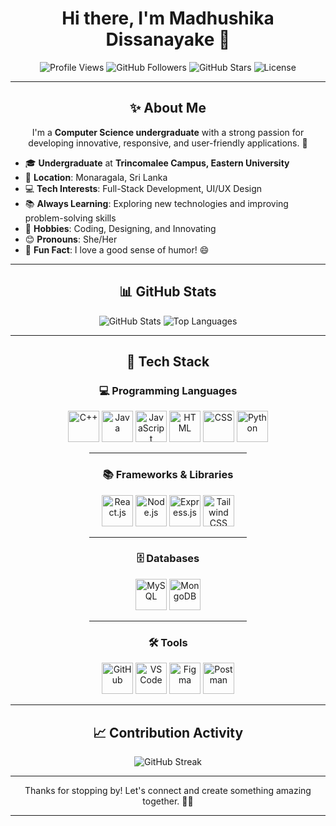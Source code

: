 <h1 align="center">Hi there, I'm Madhushika Dissanayake 👋</h1>

<p align="center">
  <img src="https://komarev.com/ghpvc/?username=madhushikadissanayake&color=brightgreen" alt="Profile Views" />
  <img src="https://img.shields.io/github/followers/madhushikadissanayake?label=Followers" alt="GitHub Followers" />
  <img src="https://img.shields.io/github/stars/madhushikadissanayake?label=Total%20Stars" alt="GitHub Stars" />
  <img src="https://img.shields.io/badge/License-MIT-brightgreen" alt="License" />
</p>

---

<h2 align="center">✨ About Me</h2>

<p align="center">
I'm a <b>Computer Science undergraduate</b> with a strong passion for developing innovative, responsive, and user-friendly applications. 🚀  
</p>

- 🎓 **Undergraduate** at **Trincomalee Campus, Eastern University**  
- 📍 **Location**: Monaragala, Sri Lanka  
- 💻 **Tech Interests**: Full-Stack Development, UI/UX Design 
- 📚 **Always Learning**: Exploring new technologies and improving problem-solving skills  
- 🎨 **Hobbies**: Coding, Designing, and Innovating  
- 😊 **Pronouns**: She/Her  
- 🎉 **Fun Fact**: I love a good sense of humor! 😄  

---

<h2 align="center">📊 GitHub Stats</h2>

<p align="center">
  <img src="https://github-readme-stats.vercel.app/api?username=madhushikadissanayake&show_icons=true&theme=dark" alt="GitHub Stats" />
  <img src="https://github-readme-stats.vercel.app/api/top-langs/?username=madhushikadissanayake&layout=compact&theme=dark" alt="Top Languages" />
</p>

---

<h2 align="center">🚀 Tech Stack</h2>

<div align="center">

  <!-- Programming Languages -->
  <div>
    <h3>💻 Programming Languages</h3>
    <p>
      <img src="https://cdn.jsdelivr.net/gh/devicons/devicon/icons/cplusplus/cplusplus-original.svg" title="C++" width="50" height="50"/>
      <img src="https://cdn.jsdelivr.net/gh/devicons/devicon/icons/java/java-original.svg" title="Java" width="50" height="50"/>
      <img src="https://cdn.jsdelivr.net/gh/devicons/devicon/icons/javascript/javascript-original.svg" title="JavaScript" width="50" height="50"/>
      <img src="https://cdn.jsdelivr.net/gh/devicons/devicon/icons/html5/html5-original.svg" title="HTML" width="50" height="50"/> 
      <img src="https://cdn.jsdelivr.net/gh/devicons/devicon/icons/css3/css3-original.svg" title="CSS" width="50" height="50"/>
      <img src="https://cdn.jsdelivr.net/gh/devicons/devicon/icons/python/python-original.svg" title="Python" width="50" height="50"/>
    </p>
  </div>

  <hr width="50%">

  <!-- Frameworks & Libraries -->
  <div>
    <h3>📚 Frameworks & Libraries</h3>
    <p>
      <img src="https://cdn.jsdelivr.net/gh/devicons/devicon/icons/react/react-original.svg" title="React.js" width="50" height="50"/>
      <img src="https://cdn.jsdelivr.net/gh/devicons/devicon/icons/nodejs/nodejs-original.svg" title="Node.js" width="50" height="50"/>
      <img src="https://cdn.jsdelivr.net/gh/devicons/devicon/icons/express/express-original.svg" title="Express.js" width="50" height="50"/>
      <img src="https://img.icons8.com/color/48/000000/tailwind_css.png" title="Tailwind CSS" width="50" height="50"/>
    </p>
  </div>

  <hr width="50%">

  <!-- Databases -->
  <div>
    <h3>🗄️ Databases</h3>
    <p>
      <img src="https://cdn.jsdelivr.net/gh/devicons/devicon/icons/mysql/mysql-original.svg" title="MySQL" width="50" height="50"/>
      <img src="https://cdn.jsdelivr.net/gh/devicons/devicon/icons/mongodb/mongodb-original.svg" title="MongoDB" width="50" height="50"/>
    </p>
  </div>

  <hr width="50%">

  <!-- Tools -->
  <div>
    <h3>🛠️ Tools</h3>
    <p>
      <img src="https://cdn.jsdelivr.net/gh/devicons/devicon/icons/github/github-original.svg" title="GitHub" width="50" height="50"/>
      <img src="https://cdn.jsdelivr.net/gh/devicons/devicon/icons/vscode/vscode-original.svg" title="VS Code" width="50" height="50"/>
      <img src="https://img.icons8.com/color/48/000000/figma.png" title="Figma" width="50" height="50"/>
      <img src="https://www.vectorlogo.zone/logos/getpostman/getpostman-icon.svg" title="Postman" width="50" height="50"/>
    </p>
  </div>

</div>


---

<h2 align="center">📈 Contribution Activity</h2>

<p align="center">
  <img src="https://github-readme-streak-stats.herokuapp.com/?user=madhushikadissanayake&theme=dark" alt="GitHub Streak" />
</p>

---

<p align="center">
Thanks for stopping by! Let's connect and create something amazing together. 🚀✨  
</p>

---
